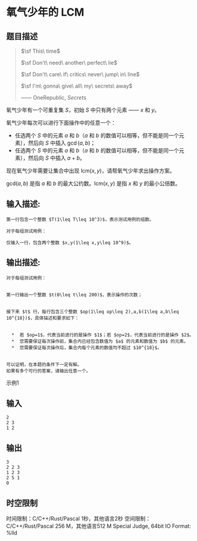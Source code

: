 # 氧气少年的 LCM

## 题目描述

> $\sf This\ time$ 
> 
>   
> 
> 
> $\sf Don't\ need\ another\ perfect\ lie$ 
> 
>   
> 
> 
> $\sf Don't\ care\ if\ critics\ never\ jump\ in\ line$ 
> 
>   
> 
> 
> $\sf I'm\ gonna\ give\ all\ my\ secrets\ away$ 
> 
>   
> 
> 
> —— $\text{OneRepublic},\ Secrets$ 

氧气少年有一个可重复集 $S$，初始 $S$ 中只有两个元素 —— $x$ 和 $y$。 

  
氧气少年每次可以进行下面操作中的任意一个：  


  * 任选两个 $S$ 中的元素 $a$ 和 $b$（$a$ 和 $b$ 的数值可以相等，但不能是同一个元素），然后向 $S$ 中插入 $\gcd(a,b)$； 
  * 任选两个 $S$ 中的元素 $a$ 和 $b$（$a$ 和 $b$ 的数值可以相等，但不能是同一个元素），然后向 $S$ 中插入 $a+b$。 

  
现在氧气少年需要让集合中出现 $\text{lcm}(x,y)$，请帮氧气少年求出操作方案。  
  
$\text{gcd}(a,b)$ 是指 $a$ 和 $b$ 的最大公约数。$\text{lcm}(x,y)$ 是指 $x$ 和 $y$ 的最小公倍数。  


## 输入描述:
    
    
    第一行包含一个整数 $T(1\leq T\leq 10^3)$，表示测试用例的组数。  
      
    对于每组测试用例：  
      
    仅输入一行，包含两个整数 $x,y(1\leq x,y\leq 10^9)$。

## 输出描述:
    
    
    对于每组测试用例：
    
      
    第一行输出一个整数 $t(0\leq t\leq 200)$，表示操作的次数；
    
      
    接下来 $t$ 行，每行包含三个整数 $op(1\leq op\leq 2),a,b(1\leq a,b\leq 10^{18})$，具体描述和要求如下：  
    
    
      *  若 $op=1$，代表当前进行的是操作 $1$；若 $op=2$，代表当前进行的是操作 $2$。
      *  您需要保证每次操作前，集合内已经包含数值为 $a$ 的元素和数值为 $b$ 的元素。
      *  您需要保证每次操作后，集合内每个元素的数值均不超过 $10^{18}$。
    
      
    可以证明，在本题的条件下一定有解。  
    如果有多个可行的答案，请输出任意一个。

示例1 

## 输入
    
    
    2
    2 3
    1 2

## 输出
    
    
    3
    2 2 3
    1 2 3
    2 5 1
    0


## 时空限制

时间限制：C/C++/Rust/Pascal 1秒，其他语言2秒
空间限制：C/C++/Rust/Pascal 256 M，其他语言512 M
Special Judge, 64bit IO Format: %lld